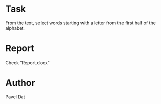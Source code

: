 # Task
From the text, select words starting with a letter from the first half of the alphabet.
# Report
Check "Report.docx"
# Author
Pavel Dat